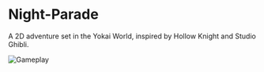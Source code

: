 # Night-Parade
A 2D adventure set in the Yokai World, inspired by Hollow Knight and Studio Ghibli.

![Gameplay](/platforming.gif)

